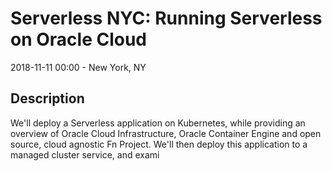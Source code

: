 # Serverless NYC: Running Serverless on Oracle Cloud

2018-11-11 00:00  - New York, NY

## Description

We'll deploy a Serverless application on Kubernetes, while providing an overview of Oracle Cloud Infrastructure, Oracle Container Engine and open source, cloud agnostic Fn Project. We'll then deploy this application to a managed cluster service, and exami
